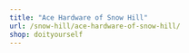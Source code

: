 ```yaml
---
title: "Ace Hardware of Snow Hill"
url: /snow-hill/ace-hardware-of-snow-hill/
shop: doityourself
---
```

